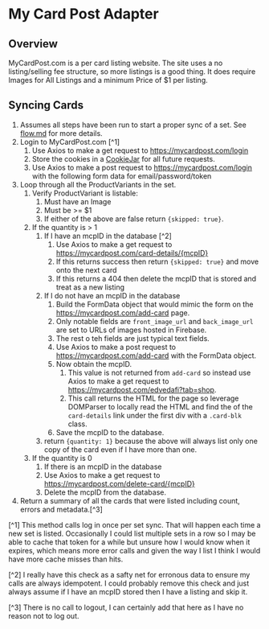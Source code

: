 # My Card Post Adapter

## Overview

MyCardPost.com is a per card listing website. The site uses a no listing/selling fee structure, so more listings is a
good thing. It does require Images for All Listings and a minimum Price of $1 per listing.

## Syncing Cards

1. Assumes all steps have been run to start a proper sync of a set. See [flow.md](flow.md) for more details.
2. Login to MyCardPost.com [^1]
    1. Use Axios to make a get request to https://mycardpost.com/login
    2. Store the cookies in a [CookieJar](https://www.npmjs.com/package/cookiejar) for all future requests.
    3. Use Axios to make a post request to https://mycardpost.com/login with the following form data for
       email/password/token
3. Loop through all the ProductVariants in the set.
    1. Verify ProductVariant is listable:
        1. Must have an Image
        2. Must be >= $1
        3. If either of the above are false return `{skipped: true}`.
    2. If the quantity is > 1
        1. If I have an mcpID in the database [^2]
            1. Use Axios to make a get request to https://mycardpost.com/card-details/{mcpID}
            2. If this returns success then return `{skipped: true}` and move onto the next card
            3. If this returns a 404 then delete the mcpID that is stored and treat as a new listing
        2. If I do not have an mcpID in the database
            1. Build the FormData object that would mimic the form on the https://mycardpost.com/add-card page.
            2. Only notable fields are `front_image_url` and `back_image_url` are set to URLs of images hosted in
               Firebase.
            3. The rest o teh fields are just typical text fields.
            4. Use Axios to make a post request to https://mycardpost.com/add-card with the FormData object.
            5. Now obtain the mcpID.
                1. This value is not returned from `add-card` so instead use Axios to make a get request
                   to https://mycardpost.com/edvedafi?tab=shop.
                2. This call returns the HTML for the page so leverage DOMParser to locally read the HTML and find the
                   of the `card-details` link under the first div with a `.card-blk` class.
            6. Save the mcpID to the database.
        3. return `{quantity: 1}` because the above will always list only one copy of the card even if I have more than
           one.
    3. If the quantity is 0
        1. If there is an mcpID in the database
        2. Use Axios to make a get request to https://mycardpost.com/delete-card/{mcpID}
        3. Delete the mcpID from the database.
4. Return a summary of all the cards that were listed including count, errors and metadata.[^3]

[^1] This method calls log in once per set sync. That will happen each time a new set is listed. Occasionally I could
list multiple sets in a row so I may be able to cache that token for a while but unsure how I would know when it
expires, which means more error calls and given the way I list I think I would have more cache misses than hits.

[^2] I really have this check as a safty net for erronous data to ensure my calls are always idempotent. I could
probably remove this check and just always assume if I have an mcpID stored then I have a listing and skip it.

[^3] There is no call to logout, I can certainly add that here as I have no reason not to log out.  
